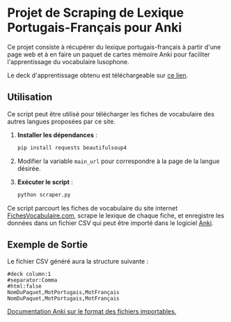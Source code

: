 # Projet de Scraping de Lexique Portugais-Français pour Anki

Ce projet consiste à récupérer du lexique portugais-français à partir d'une page web et à en faire un paquet de cartes mémoire Anki pour faciliter l'apprentissage du vocabulaire lusophone.

Le deck d'apprentissage obtenu est téléchargeable sur [ce lien](https://ankiweb.net/shared/info/1356231771).

## Utilisation

Ce script peut être utilisé pour télécharger les fiches de vocabulaire des autres langues proposées par ce site.

1. **Installer les dépendances** :

   ```sh
   pip install requests beautifulsoup4
   ```

2. Modifier la variable `main_url` pour correspondre à la page de la langue désirée.

3. **Exécuter le script** :

   ```sh
   python scraper.py
   ```

Ce script parcourt les fiches de vocabulaire du site internet [FichesVocabulaire.com](https://fichesvocabulaire.com/vocabulaire-portugais-pdf), scrape le lexique de chaque fiche, et enregistre les données dans un fichier CSV qui peut être importé dans le logiciel [Anki](https://apps.ankiweb.net/).

## Exemple de Sortie

Le fichier CSV généré aura la structure suivante :

```
#deck column:1
#separator:Comma
#html:false
NomDuPaquet,MotPortugais,MotFrançais
NomDuPaquet,MotPortugais,MotFrançais
```

[Documentation Anki sur le format des fichiers importables.](https://docs.ankiweb.net/importing/text-files.html)